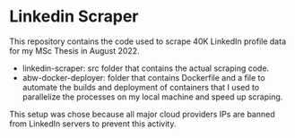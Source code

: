# Linkedin Scraper
This repository contains the code used to scrape 40K LinkedIn profile data for my MSc Thesis in August 2022.

- linkedin-scraper: src folder that contains the actual scraping code.
- abw-docker-deployer: folder that contains Dockerfile and a file to automate the builds and deployment of containers that I used to parallelize the processes on my local machine and speed up scraping.

This setup was chose because all major cloud providers IPs are banned from LinkedIn servers to prevent this activity. 

